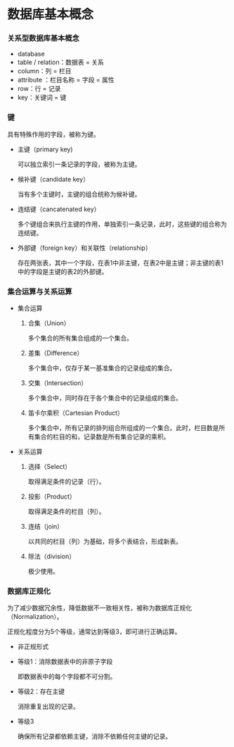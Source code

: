 # 数据库基本概念

### 关系型数据库基本概念

* database
* table / relation：数据表 = 关系
* column：列 = 栏目
* attribute ：栏目名称 = 字段 = 属性
* row：行 = 记录
* key：关键词 = 键

### 键
具有特殊作用的字段，被称为键。

* 主键（primary key)

    可以独立索引一条记录的字段，被称为主键。

* 候补键（candidate key）

    当有多个主键时，主键的组合统称为候补键。

* 连结键（cancatenated key）

    多个键组合来执行主键的作用，单独索引一条记录，此时，这些键的组合称为连结键。

* 外部键（foreign key）和关联性（relationship）

    存在两张表，其中一个字段，在表1中非主键，在表2中是主键；非主键的表1中的字段是主键的表2的外部键。
    
### 集合运算与关系运算

* 集合运算

    1. 合集（Union）
    
        多个集合的所有集合组成的一个集合。
    
    2. 差集（Difference）
    
        多个集合中，仅存于某一基准集合的记录组成的集合。
    
    3. 交集（Intersection）
    
        多个集合中，同时存在于各个集合中的记录组成的集合。
    
    4. 笛卡尔乘积（Cartesian Product）
    
        多个集合中，所有记录的排列组合所组成的一个集合。此时，栏目数是所有集合的栏目的和，记录数是所有集合记录的乘积。
    
* 关系运算

    1. 选择（Select）
    
        取得满足条件的记录（行）。
    
    2. 投影（Product）
    
        取得满足条件的栏目（列）。
    
    3. 连结（join）
    
        以共同的栏目（列）为基础，将多个表结合，形成新表。
    
    4. 除法（division）
    
        极少使用。
        
### 数据库正规化
为了减少数据冗余性，降低数据不一致相关性，被称为数据库正规化（Normalization）。


正规化程度分为5个等级，通常达到等级3，即可进行正确运算。

* 非正规形式
* 等级1：消除数据表中的非原子字段

    即数据表中的每个字段都不可分割。

* 等级2：存在主键

    消除重复出现的记录。

* 等级3
    
    确保所有记录都依赖主键，消除不依赖任何主键的记录。
        